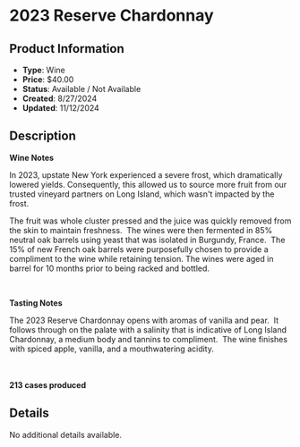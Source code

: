 # 2023 Reserve Chardonnay

## Product Information
- **Type**: Wine
- **Price**: $40.00
- **Status**: Available / Not Available
- **Created**: 8/27/2024
- **Updated**: 11/12/2024

## Description
<p style="text-align: left;"><strong>Wine Notes</strong></p>
<div class="flex-shrink-0 flex flex-col relative items-end">
<div>
<div class="pt-0">
<div class="gizmo-bot-avatar flex h-8 w-8 items-center justify-center overflow-hidden rounded-full">
<div class="relative p-1 rounded-sm flex items-center justify-center bg-token-main-surface-primary text-token-text-primary h-8 w-8"><span style="font-family: -apple-system, BlinkMacSystemFont, 'Segoe UI', Roboto, Oxygen, Ubuntu, Cantarell, 'Open Sans', 'Helvetica Neue', sans-serif;">In 2023, upstate New York experienced a severe frost, which dramatically lowered yields. Consequently, this allowed us to source more fruit from our trusted vineyard partners on Long Island, which wasn't impacted by the frost.</span></div>
</div>
</div>
</div>
</div>
<p>The fruit was whole cluster pressed and the juice was quickly removed from the skin to maintain freshness.&nbsp; The wines were then fermented in 85% neutral oak barrels using yeast that was isolated in Burgundy, France.&nbsp; The 15% of new French oak barrels were purposefully chosen to provide a compliment to the wine while retaining tension. The wines were aged in barrel for 10 months prior to being racked and bottled.&nbsp;</p>
<p>&nbsp;</p>
<p><strong>Tasting Notes</strong></p>
<p>The 2023 Reserve Chardonnay opens with aromas of vanilla and pear.&nbsp; It follows through on the palate with a salinity that is indicative of Long Island Chardonnay, a medium body and tannins to compliment.&nbsp; The wine finishes with spiced apple, vanilla, and a mouthwatering acidity.&nbsp;</p>
<p><br /><br /><strong>213 cases produced</strong></p>



## Details
No additional details available.
